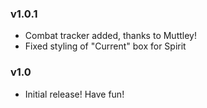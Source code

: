 ### v1.0.1
- Combat tracker added, thanks to Muttley!
- Fixed styling of "Current" box for Spirit

### v1.0
- Initial release! Have fun!
